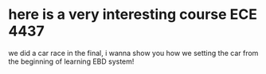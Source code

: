 # here is a very interesting course ECE 4437  
we did a car race in the final, i wanna show you how we setting the car from the beginning of learning EBD system!

